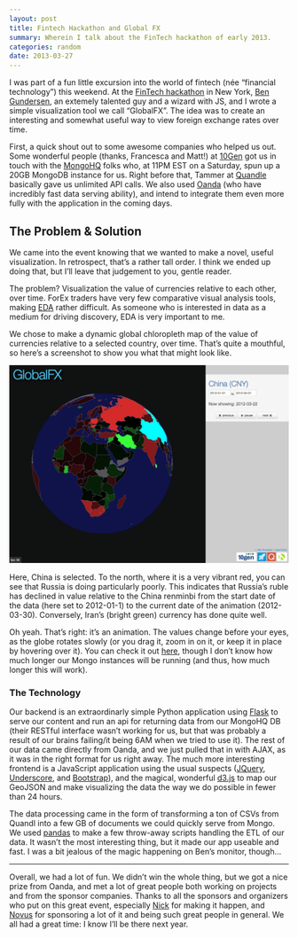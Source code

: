```yaml
---
layout: post
title: Fintech Hackathon and Global FX
summary: Wherein I talk about the FinTech hackathon of early 2013.
categories: random
date: 2013-03-27
---
```



I was part of a fun little excursion into the world of fintech (née “financial technology”) this weekend. At the [FinTech hackathon](http://www.fintechhack.com/) in New York, [Ben Gundersen](http://github.com/bgun), an extemely talented guy and a wizard with JS, and I wrote a simple visualization tool we call “GlobalFX”. The idea was to create an interesting and somewhat useful way to view foreign exchange rates over time.


First, a quick shout out to some awesome companies who helped us out. Some wonderful people (thanks, Francesca and Matt!) at [10Gen](http://www.10gen.com/) got us in touch with the [MongoHQ](mongohq.com) folks who, at 11PM EST on a Saturday, spun up a 20GB MongoDB instance for us. Right before that, Tammer at [Quandle](http://quandl.com/) basically gave us unlimited API calls. We also used [Oanda](http://www.oanda.com) (who have incredibly fast data serving ability), and intend to integrate them even more fully with the application in the coming days.



## The Problem & Solution

We came into the event knowing that we wanted to make a novel, useful visualization. In retrospect, that’s a rather tall order. I think we ended up doing that, but I’ll leave that judgement to you, gentle reader.

The problem? Visualization the value of currencies relative to each other, over time. ForEx traders have very few comparative visual analysis tools, making [EDA](http://en.wikipedia.org/wiki/Exploratory_data_analysis) rather difficult. As someone who is interested in data as a medium for driving discovery, EDA is very important to me.

We chose to make a dynamic global chloropleth map of the value of currencies relative to a selected country, over time. That’s quite a mouthful, so here’s a screenshot to show you what that might look like.

![screenshot](/images/ss_cyn.png)

Here, China is selected. To the north, where it is a very vibrant red, you can see that Russia is doing particularly poorly. This indicates that Russia’s ruble has declined in value relative to the China renminbi from the start date of the data (here set to 2012-01-1) to the current date of the animation (2012-03-30). Conversely, Iran’s (bright green) currency has done quite well.

Oh yeah. That’s right: it’s an animation. The values change before your eyes, as the globe rotates slowly (or you drag it, zoom in on it, or keep it in place by hovering over it). You can check it out [here](http://gunho-fintech.herokuapp.com), though I don’t know how much longer our Mongo instances will be running (and thus, how much longer this will work).


### The Technology

Our backend is an extraordinarly simple Python application using [Flask](http://flask.pocoo.org) to serve our content and run an api for returning data from our MongoHQ DB (their RESTful interface wasn’t working for us, but that was probably a result of our brains failing/it being 6AM when we tried to use it). The rest of our data came directly from Oanda, and we just pulled that in with AJAX, as it was in the right format for us right away. The much more interesting frontend is a JavaScript application using the usual suspects ([JQuery](http://jquery.com), [Underscore](http://underscorejs.org), and [Bootstrap](http://twitter.github.io/bootstrap/)), and the magical, wonderful [d3.js](http://d3js.org) to map our GeoJSON and make visualizing the data the way we do possible in fewer than 24 hours.

The data processing came in the form of transforming a ton of CSVs from Quandl into a few GB of documents we could quickly serve from Mongo. We used [pandas](http://pandas.pydata.org) to make a few throw-away scripts handling the ETL of our data. It wasn’t the most interesting thing, but it made our app useable and fast. I was a bit jealous of the magic happening on Ben’s monitor, though…

---

Overall, we had a lot of fun. We didn’t win the whole thing, but we got a nice prize from Oanda, and met a lot of great people both working on projects and from the sponsor companies. Thanks to all the sponsors and organizers who put on this great event, especially [Nick](https://twitter.com/ngavronsky) for making it happen, and [Novus](https://www.novus.com/) for sponsoring a lot of it and being such great people in general. We all had a great time: I know I’ll be there next year.
